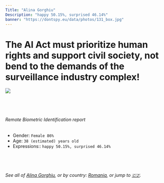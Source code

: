 ```yaml
---
Title: "Alina Gorghiu"
Description: "happy 50.15%, surprised 46.14%"
banner: "https://dontspy.eu/data/photos/131_box.jpg"
---
```


# The AI Act must prioritize human rights and support civil society, not bend to the demands of the surveillance industry complex!

<link rel="stylesheet" type="text/css" href="/css/blog.css" />

<div class="is-fake" hidden>

_This image is **clearly fake**_, yet we [continue to collect them because the AI Act negotiations](/blog/why-deepfake/) are heading in a direction that will only make people's lives more complicated. For a more in-depth explanation, read: [Double threat: why losing the battle against Face Biometrics would fuel the proliferation of deepfakes](/blog/the-dual-threat-how-losing-the-biometric-battle-fuels-deepfake-proliferation/).


</div>

<!-- <img src="https://dontspy.eu/data/photos/54_box.jpg" /> -->
<img src="https://dontspy.eu/data/photos/131_box.jpg" />

## <br>

###### Remote Biometric Identification report

* <span class="label">Gender:</span> `Female 86%`
* <span class="label">Age:</span> `38 (estimated) years old`
* <span class="label">Expressions::</span> `happy 50.15%, surprised 46.14%`

## <br>

###### See all of [Alina Gorghiu](/policymaker#Alina%20Gorghiu), or by country: [Romania](/country#Romania), or jump to [🇨🇿](/x/149).

## <br>
